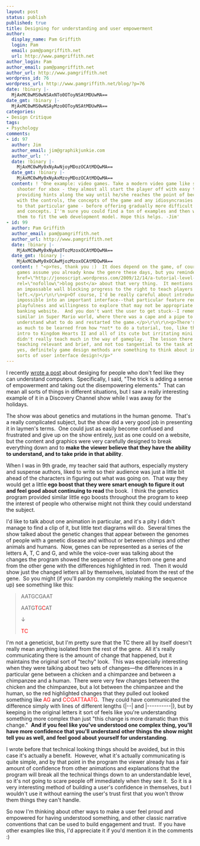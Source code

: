 ```yaml
---
layout: post
status: publish
published: true
title: Designing for understanding and user empowerment
author:
  display_name: Pam Griffith
  login: Pam
  email: pam@pamgriffith.net
  url: http://www.pamgriffith.net
author_login: Pam
author_email: pam@pamgriffith.net
author_url: http://www.pamgriffith.net
wordpress_id: 76
wordpress_url: http://www.pamgriffith.net/blog/?p=76
date: !binary |-
  MjAxMC0wMS0wNSAxNTo0OToyNSAtMDUwMA==
date_gmt: !binary |-
  MjAxMC0wMS0wNSAyMzo0OToyNSAtMDUwMA==
categories:
- Design Critique
tags:
- Psychology
comments:
- id: 97
  author: Jim
  author_email: jim@graphikjunkie.com
  author_url: ''
  date: !binary |-
    MjAxMC0wMy0xNyAwNjoyMDozOCAtMDQwMA==
  date_gmt: !binary |-
    MjAxMC0wMy0xNyAxMzoyMDozOCAtMDQwMA==
  content: ! 'One example: video games. Take a modern video game like some first-person
    shooter for xbox - they almost all start the player off with easy to reach goals,
    providing hints along the way until he/she reaches the point of becoming familiar
    with the controls, the concepts of the game and any idiosyncrasies that are new
    to that particular game - before offering gradually more difficult challenges
    and concepts. I''m sure you could find a ton of examples and then work on transposing
    them to fit the web development model. Hope this helps. -Jim'
- id: 99
  author: Pam Griffith
  author_email: pam@pamgriffith.net
  author_url: http://www.pamgriffith.net
  date: !binary |-
    MjAxMC0wMy0xNyAxOTozMzoxOCAtMDQwMA==
  date_gmt: !binary |-
    MjAxMC0wMy0xOCAwMjozMzoxOCAtMDQwMA==
  content: ! "<p>Yes, thank you :)  It does depend on the game, of course, a lot of
    games assume you already know the genre these days, but you reminded me of a <a
    href=\"http://jonoscript.wordpress.com/2009/12/14/a-tutorial-level-for-the-internet/\"
    rel=\"nofollow\">blog post</a> about that very thing.  It mentions things like
    an impassable wall blocking progress to the right to teach players to try going
    left.</p>\r\n\r\n<p>Of course, I'd be really careful about introducing something
    impossible into an important interface--that particular feature requires a certain
    playfulness and willingness to explore that may not be appropriate for, say, a
    banking website.  And you don't want the user to get stuck--I remember something
    similar in Super Mario world, where there was a cape and a pipe to run up; I didn't
    understand what to do and restarted the game.</p>\r\n\r\n<p>There's probably just
    as much to be learned from how *not* to do a tutorial, too, like the 6-hour-long
    intro to Kingdom Hearts II and all of its cute but irritating mini games that
    didn't really teach much in the way of gameplay.  The lesson there is make the
    teaching relevant and brief, and not too tangential to the task at hand, I think.</p>\r\n\r\n<p>Anyway,
    yes, definitely game design methods are something to think about in terms of other
    sorts of user interface design!</p>"
---
```

<p>I recently <a href="http://www.pamgriffith.net/blog/how-do-we-design-for-learned-helplessness">wrote a post</a> about desiging for people who don't feel like they can understand computers.  Specifically, I said, "The trick is adding a sense of empowerment and taking out the disempowering elements."  That can mean all sorts of things in different situations, but I saw a really interesting example of it in a Discovery Channel show while I was away for the holidays.</p>
<p>The show was about genetics and mutations in the human genome.  That's a really complicated subject, but the show did a very good job in presenting it in laymen's terms.  One could just as easily become confused and frustrated and give up on the show entirely, just as one could on a website, but the content and graphics were very carefully designed to break everything down and to <strong>make the viewer believe that they have the ability to understand, and to take pride in that ability</strong>.</p>
<p>When I was in 9th grade, my teacher said that authors, especially mystery and suspense authors, liked to write so their audience was just a little bit ahead of the characters in figuring out what was going on.  That way they would get a little<strong> ego boost that they were smart enough to figure it out and feel good about continuing to read</strong> the book.  I think the genetics program provided similar little ego boosts throughout the program to keep the interest of people who otherwise might not think they could understand the subject.</p>
<p>I'd like to talk about one animation in particular, and it's a pity I didn't manage to find a clip of it, but little text diagrams will do.  Several times the show talked about the genetic changes that appear between the genomes of people with a genetic disease and without or between chimps and other animals and humans.  Now, genes can be represented as a series of the letters A, T, C and G, and while the voice-over was talking about the changes the program showed the sequence of letters from one gene and from the other gene with the differences highlighted in red.  Then it would show just the changed letters all by themselves, isolated from the rest of the gene.  So you might (if you'll pardon my completely making the sequence up) see something like this:</p>
<blockquote><p>AATGCGAAT</p>
<p>AATG<span style="color: #ff0000;">T</span>G<span style="color: #ff0000;">C</span>AT</p>
<p>↓</p>
<p><span style="color: #ff0000;">TC</span></p></blockquote>
<p>I'm not a geneticist, but I'm pretty sure that the TC there all by itself doesn't really mean anything isolated from the rest of the gene.  All it's really communicating there is the amount of change that happened, but it maintains the original sort of "techy" look.  This was especially interesting when they were talking about two sets of changes—the differences in a particular gene between a chicken and a chimpanzee and between a chimpanzee and a human.  There were very few changes between the chicken and the chimpanzee, but a lot between the chimpanzee and the human, so the red highlighted changes that they pulled out looked something like <span style="color: #ff0000;">AG</span> and <span style="color: #ff0000;">CCGATTAATG</span>.  They could have communicated the difference simply with lines of different lengths (|--| and |----------|), but by keeping in the original letters it sort of feels like you're understanding something more complex than just "this change is more dramatic than this change."  <strong>And if you feel like you've understood one complex thing, you'll have more confidence that you'll understand other things the show might tell you as well, and feel good about yourself for understanding</strong>.</p>
<p>I wrote before that technical looking things should be avoided, but in this case it's actually a benefit.  However, what it's actually communicating is quite simple, and by that point in the program the viewer already has a fair amount of confidence from other animations and explanations that the program will break all the technical things down to an understandable level, so it's not going to scare people off immediately when they see it.  So it is a very interesting method of building a user's confidence in themselves, but I wouldn't use it without earning the user's trust first that you won't throw them things they can't handle.</p>
<p>So now I'm thinking about other ways to make a user feel proud and empowered for having understood something, and other classic narrative conventions that can be used to build engagement and trust.  If you have other examples like this, I'd appreciate it if you'd mention it in the comments :)</p>

